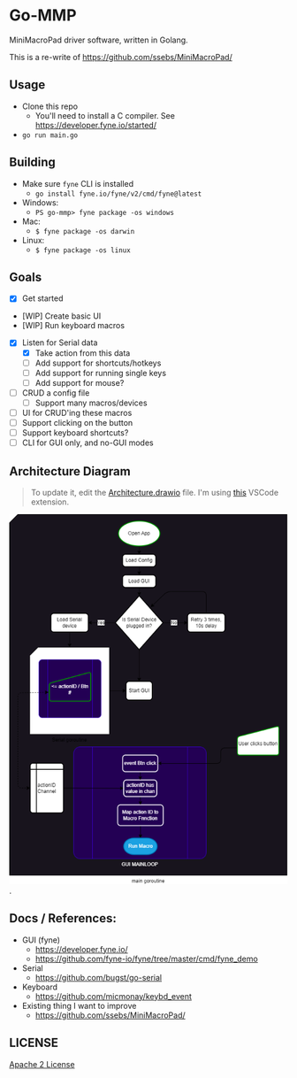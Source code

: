 # Go-MMP
MiniMacroPad driver software, written in Golang. 

This is a re-write of https://github.com/ssebs/MiniMacroPad/

## Usage
- Clone this repo
  - You'll need to install a C compiler. See https://developer.fyne.io/started/
- `go run main.go`
<!-- - go install github.com/ssebs/go-mmp -->

## Building
- Make sure `fyne` CLI is installed
  - `go install fyne.io/fyne/v2/cmd/fyne@latest`
- Windows:
  - `PS go-mmp> fyne package -os windows`
- Mac:
  - `$ fyne package -os darwin`
- Linux:
  - `$ fyne package -os linux`

## Goals
- [x] Get started
- [WIP] Create basic UI
- [WIP] Run keyboard macros
- [x] Listen for Serial data
  - [x] Take action from this data
  - [ ] Add support for shortcuts/hotkeys
  - [ ] Add support for running single keys
  - [ ] Add support for mouse?
- [ ] CRUD a config file
  - [ ] Support many macros/devices
- [ ] UI for CRUD'ing these macros
- [ ] Support clicking on the button
- [ ] Support keyboard shortcuts?
- [ ] CLI for GUI only, and no-GUI modes

## Architecture Diagram
> To update it, edit the [Architecture.drawio](./res/Architecture.drawio) file. I'm using [this](https://open-vsx.org/extension/hediet/vscode-drawio) VSCode extension.
> 
![Architecture diagram](./res/Architecture.png).


## Docs / References:
- GUI (fyne)
  - https://developer.fyne.io/
  - https://github.com/fyne-io/fyne/tree/master/cmd/fyne_demo
- Serial
  - https://github.com/bugst/go-serial
- Keyboard
  - https://github.com/micmonay/keybd_event
- Existing thing I want to improve
  - https://github.com/ssebs/MiniMacroPad/

## LICENSE
[Apache 2 License](./LICENSE)